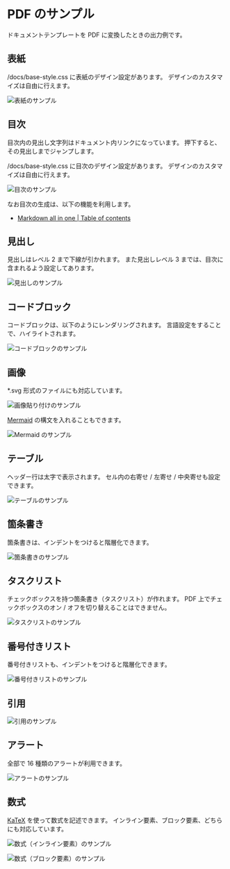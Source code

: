 # PDF のサンプル

ドキュメントテンプレートを PDF に変換したときの出力例です。

## 表紙

\/docs\/base-style.css に表紙のデザイン設定があります。
デザインのカスタマイズは自由に行えます。

![表紙のサンプル](https://github.com/user-attachments/assets/730e63d4-8845-4100-8192-da46b20736ff)

## 目次

目次内の見出し文字列はドキュメント内リンクになっています。
押下すると、その見出しまでジャンプします。

\/docs\/base-style.css に目次のデザイン設定があります。
デザインのカスタマイズは自由に行えます。

![目次のサンプル](https://github.com/user-attachments/assets/42351ac8-0330-4c9c-8f3c-a2cde541f683)

なお目次の生成は、以下の機能を利用します。

- [Markdown all in one | Table of contents](https://marketplace.visualstudio.com/items/yzhang.markdown-all-in-one#table-of-contents)

## 見出し

見出しはレベル 2 まで下線が引かれます。
また見出しレベル 3 までは、目次に含まれるよう設定してあります。

![見出しのサンプル](https://github.com/user-attachments/assets/f8d6f0c9-0156-4d02-8bf5-eba675d5ba93)

## コードブロック

コードブロックは、以下のようにレンダリングされます。
言語設定をすることで、ハイライトされます。

![コードブロックのサンプル](https://github.com/user-attachments/assets/fa1607c3-d2b0-4ba6-a39c-76193d0ab4b1)

## 画像

\*\.svg 形式のファイルにも対応しています。

![画像貼り付けのサンプル](https://github.com/user-attachments/assets/9dbf143c-d536-4c35-aedf-fe3f2839795b)

[Mermaid](https://mermaid.js.org/) の構文を入れることもできます。

![Mermaid のサンプル](https://github.com/user-attachments/assets/8f896815-0346-403c-a330-cac7bb01dd8f)

## テーブル

ヘッダー行は太字で表示されます。
セル内の右寄せ / 左寄せ / 中央寄せも設定できます。

![テーブルのサンプル](https://github.com/user-attachments/assets/ff980539-0c87-443c-9fdd-bc1427a1007f)

## 箇条書き

箇条書きは、インデントをつけると階層化できます。

![箇条書きのサンプル](https://github.com/user-attachments/assets/8e171588-76e8-42e8-b7d7-4e742fb2d9d4)

## タスクリスト

チェックボックスを持つ箇条書き（タスクリスト）が作れます。
PDF 上でチェックボックスのオン / オフを切り替えることはできません。

![タスクリストのサンプル](https://github.com/user-attachments/assets/7c02bef1-1d5b-4bdf-a7db-cebe23f1830b)

## 番号付きリスト

番号付きリストも、インデントをつけると階層化できます。

![番号付きリストのサンプル](https://github.com/user-attachments/assets/60e893b0-1bd4-42ff-983e-cd347d442b52)

## 引用

![引用のサンプル](https://github.com/user-attachments/assets/ba7d88ef-b35b-4f46-87e8-e2733ca10dba)

## アラート

全部で 16 種類のアラートが利用できます。

![アラートのサンプル](https://github.com/user-attachments/assets/3c4cc088-5c23-40fb-9e63-80b0c4aaadb3)

## 数式

[KaTeX](https://katex.org/) を使って数式を記述できます。
インライン要素、ブロック要素、どちらにも対応しています。

![数式（インライン要素）のサンプル](https://github.com/user-attachments/assets/34f62912-1946-43e8-b95a-93d544fcbe8b)

![数式（ブロック要素）のサンプル](https://github.com/user-attachments/assets/f987245c-9fae-4c30-8743-750a87ede06d)
